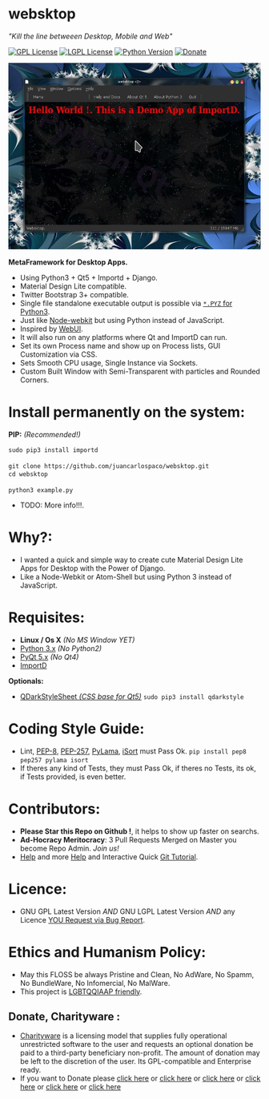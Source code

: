 websktop
========

*"Kill the line betweeen Desktop, Mobile and Web"*


[![GPL License](http://img.shields.io/badge/license-GPL-blue.svg?style=plastic)](http://opensource.org/licenses/GPL-3.0) [![LGPL License](http://img.shields.io/badge/license-LGPL-blue.svg?style=plastic)](http://opensource.org/licenses/LGPL-3.0) [![Python Version](https://img.shields.io/badge/Python-3-brightgreen.svg?style=plastic)](http://python.org) [![Donate](https://www.paypalobjects.com/en_US/i/btn/btn_donate_SM.gif "Donate with or without Credit Card")](http://goo.gl/cB7PR)


![screenshot](https://raw.githubusercontent.com/juancarlospaco/websktop/master/temp.jpg "Websktop App")


**MetaFramework for Desktop Apps.**

- Using Python3 + Qt5 + Importd + Django.
- Material Design Lite compatible.
- Twitter Bootstrap 3+ compatible.
- Single file standalone executable output is possible via [`*.PYZ` for Python3](https://www.python.org/dev/peps/pep-0441/).
- Just like [Node-webkit](https://github.com/rogerwang/node-webkit "Node-webkit") but using Python instead of JavaScript.
- Inspired by [WebUI](https://github.com/Widdershin/WebUI/ "WebUI").
- It will also run on any platforms where Qt and ImportD can run.
- Set its own Process name and show up on Process lists, GUI Customization via CSS.
- Sets Smooth CPU usage, Single Instance via Sockets.
- Custom Built Window with Semi-Transparent with particles and Rounded Corners.


# Install permanently on the system:

**PIP:** *(Recommended!)*
```
sudo pip3 install importd

git clone https://github.com/juancarlospaco/websktop.git
cd websktop

python3 example.py
```
- TODO: More info!!!.


# Why?:

- I wanted a quick and simple way to create cute Material Design Lite Apps for Desktop with the Power of Django.
- Like a Node-Webkit or Atom-Shell but using Python 3 instead of JavaScript.


# Requisites:

- **Linux / Os X** *(No MS Window YET)*
- [Python 3.x](https://www.python.org "Python Homepage") *(No Python2)*
- [PyQt 5.x](http://www.riverbankcomputing.co.uk/software/pyqt/download5 "PyQt5 Homepage") *(No Qt4)*
- [ImportD](https://github.com/amitu/importd "ImportD")

**Optionals:**
- [QDarkStyleSheet *(CSS base for Qt5)*](https://github.com/ColinDuquesnoy/QDarkStyleSheet#qdarkstylesheet) `sudo pip3 install qdarkstyle`


# Coding Style Guide:

- Lint, [PEP-8](https://www.python.org/dev/peps/pep-0008), [PEP-257](https://www.python.org/dev/peps/pep-0257), [PyLama](https://github.com/klen/pylama#-pylama), [iSort](https://github.com/timothycrosley/isort) must Pass Ok. `pip install pep8 pep257 pylama isort`
- If theres any kind of Tests, they must Pass Ok, if theres no Tests, its ok, if Tests provided, is even better.


# Contributors:

- **Please Star this Repo on Github !**, it helps to show up faster on searchs.
- **Ad-Hocracy Meritocracy**: 3 Pull Requests Merged on Master you become Repo Admin. *Join us!*
- [Help](https://help.github.com/articles/using-pull-requests) and more [Help](https://help.github.com/articles/fork-a-repo) and Interactive Quick [Git Tutorial](https://try.github.io).


# Licence:

- GNU GPL Latest Version *AND* GNU LGPL Latest Version *AND* any Licence [YOU Request via Bug Report](https://github.com/juancarlospaco/unicodemoticon/issues/new).


# Ethics and Humanism Policy:
- May this FLOSS be always Pristine and Clean, No AdWare, No Spamm, No BundleWare, No Infomercial, No MalWare.
- This project is [LGBTQQIAAP friendly](http://www.urbandictionary.com/define.php?term=LGBTQQIAAP "Whats LGBTQQIAAP").


Donate, Charityware :
---------------------

- [Charityware](https://en.wikipedia.org/wiki/Donationware) is a licensing model that supplies fully operational unrestricted software to the user and requests an optional donation be paid to a third-party beneficiary non-profit. The amount of donation may be left to the discretion of the user. Its GPL-compatible and Enterprise ready.
- If you want to Donate please [click here](http://www.icrc.org/eng/donations/index.jsp) or [click here](http://www.atheistalliance.org/support-aai/donate) or [click here](http://www.msf.org/donate) or [click here](http://richarddawkins.net/) or [click here](http://www.supportunicef.org/) or [click here](http://www.amnesty.org/en/donate)
